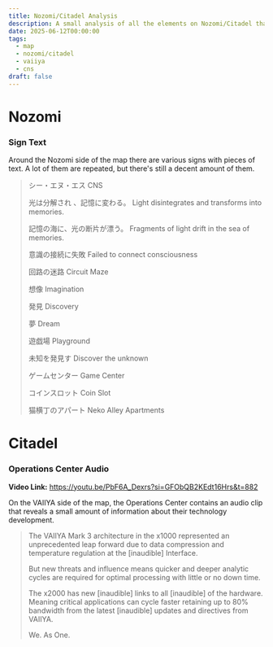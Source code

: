 ```yaml
---
title: Nozomi/Citadel Analysis
description: A small analysis of all the elements on Nozomi/Citadel that can be related to lore.
date: 2025-06-12T00:00:00
tags:
  - map
  - nozomi/citadel
  - vaiiya
  - cns
draft: false
---
```

# Nozomi

### Sign Text

Around the Nozomi side of the map there are various signs with pieces of text. A lot of them are repeated, but there's still a decent amount of them.

>シー・エヌ・エス
>CNS
>
>光は分解され 、記憶に変わる。
>Light disintegrates and transforms into memories.
>
>記憶の海に、光の断片が漂う。
>Fragments of light drift in the sea of memories.
>
>意識の接続に失敗
>Failed to connect consciousness
>
>回路の迷路
>Circuit Maze
>
>想像
>Imagination
>
>発見
>Discovery
>
>夢
>Dream
>
>遊戯場
>Playground
>
>未知を発見す
>Discover the unknown
>
>ゲームセンター
>Game Center
>
>コインスロット
>Coin Slot
>
>猫横丁のアパート
>Neko Alley Apartments
# Citadel

### Operations Center Audio

**Video Link:** https://youtu.be/PbF6A_Dexrs?si=GFObQB2KEdt16Hrs&t=882

On the VAIIYA side of the map, the Operations Center contains an audio clip that reveals a small amount of information about their technology development.

>The VAIIYA Mark 3 architecture in the x1000 represented an unprecedented leap forward due to data compression and temperature regulation at the \[inaudible] Interface.
>
>But new threats and influence means quicker and deeper analytic cycles are required for optimal processing with little or no down time.
>
>The x2000 has new \[inaudible] links to all \[inaudible] of the hardware. Meaning critical applications can cycle faster retaining up to 80% bandwidth from the latest \[inaudible] updates and directives from VAIIYA.
>
>We. As One.